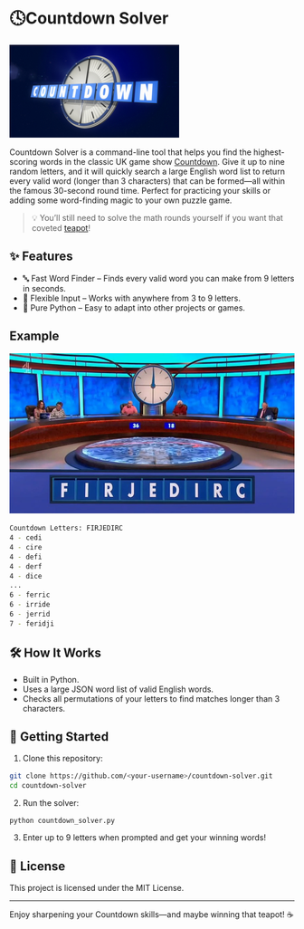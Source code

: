 # 🕓Countdown Solver
![Countdown Clock Image](images/countdown_logo.png)

Countdown Solver is a command-line tool that helps you find the highest-scoring words in the classic UK game show [Countdown](https://en.wikipedia.org/wiki/Countdown_(game_show)).
Give it up to nine random letters, and it will quickly search a large English word list to return every valid word (longer than 3 characters) that can be formed—all within the famous 30-second round time.
Perfect for practicing your skills or adding some word-finding magic to your own puzzle game.

> 💡 You’ll still need to solve the math rounds yourself if you want that coveted [teapot](https://en.wikipedia.org/wiki/Countdown_(game_show)#/media/File:Teapot_(levelled).jpg)!

## ✨ Features

* 🔤 Fast Word Finder – Finds every valid word you can make from 9 letters in seconds.
* 🧩 Flexible Input – Works with anywhere from 3 to 9 letters.
* 🐍 Pure Python – Easy to adapt into other projects or games.

## Example
![Countdown Episode Letters Image](images/countdown_episode_letters.jpeg)

```bash
Countdown Letters: FIRJEDIRC
4 - cedi
4 - cire
4 - defi
4 - derf
4 - dice
...
6 - ferric
6 - irride
6 - jerrid
7 - feridji
```

## 🛠️ How It Works

* Built in Python.
* Uses a large JSON word list of valid English words.
* Checks all permutations of your letters to find matches longer than 3 characters.

## 🚀 Getting Started

1. Clone this repository:
```bash
git clone https://github.com/<your-username>/countdown-solver.git
cd countdown-solver
```

2. Run the solver:
```
python countdown_solver.py
```

3. Enter up to 9 letters when prompted and get your winning words!

## 📄 License

This project is licensed under the MIT License.

---

Enjoy sharpening your Countdown skills—and maybe winning that teapot! ☕
